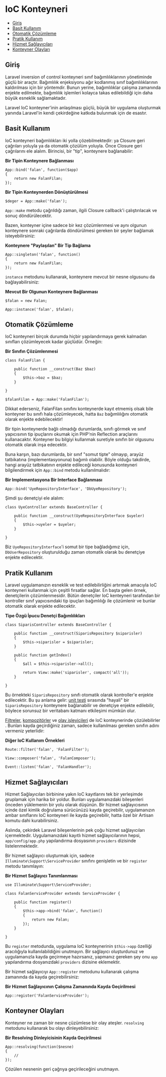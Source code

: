 # IoC Konteyneri

- [Giriş](#introduction)
- [Basit Kullanım](#basic-usage)
- [Otomatik Çözümleme](#automatic-resolution)
- [Pratik Kullanım](#practical-usage)
- [Hizmet Sağlayıcıları](#service-providers)
- [Konteyner Olayları](#container-events)

<a name="introduction"></a>
## Giriş

Laravel inversion of control konteyneri sınıf bağımlılıklarının yönetiminde güçlü bir araçtır. Bağımlılık enjeksiyonu ağır kodlanmış sınıf bağımlılıklarının kaldırılması için bir yöntemdir. Bunun yerine, bağımlılıklar çalışma zamanında enjekte edilmekte, bağımlılık işlemleri kolayca takas edilebildiği için daha büyük esneklik sağlamaktadır.

Laravel IoC konteyner'inin anlaşılması güçlü, büyük bir uygulama oluşturmak yanında Laravel'in kendi çekirdeğine katkıda bulunmak için de esastır.

<a name="basic-usage"></a>
## Basit Kullanım

IoC konteyneri bağımlılıkları iki yolla çözebilmektedir: ya Closure geri çağrıları yoluyla ya da otomatik çözülüm yoluyla. Önce Closure geri çağrılarını ele alalım. Birincisi, bir "tip", konteynere bağlanabilir:

**Bir Tipin Konteynere Bağlanması**

	App::bind('falan', function($app)
	{
		return new FalanFilan;
	});

**Bir Tipin Konteynerden Dönüştürülmesi**

	$deger = App::make('falan');

`App::make` metodu çağrıldığı zaman, ilgili Closure callback'i çalıştırılacak ve sonuç döndürülecektir.

Bazen, konteyner içine sadece bir kez çözümlenmesi ve aynı olgunun konteynere sonraki çağrılarda döndürülmesi gereken bir şeyler bağlamak isteyebilirsiniz:

**Konteynere "Paylaşılan" Bir Tip Bağlama**

	App::singleton('falan', function()
	{
		return new FalanFilan;
	});

`instance` metodunu kullanarak, konteynere mevcut bir nesne olgusunu da bağlayabilirsiniz:

**Mevcut Bir Olgunun Konteynere Bağlanması**

	$falan = new Falan;

	App::instance('falan', $falan);

<a name="automatic-resolution"></a>
## Otomatik Çözümleme

IoC konteyneri birçok durumda hiçbir yapılandırmaya gerek kalmadan sınıfları çözümleyecek kadar güçlüdür. Örneğin:

**Bir Sınıfın Çözümlenmesi**

	class FalanFilan {

		public function __construct(Baz $baz)
		{
			$this->baz = $baz;
		}

	}

	$falanFilan = App::make('FalanFilan');

Dikkat ederseniz, FalanFilan sınıfını konteynerde kayıt etmemiş olsak bile konteyner bu sınıfı hala çözümleyecek, hatta `Baz` bağımlılığını otomatik olarak enjekte edebilecektir!

Bir tipin konteynerde bağlı olmadığı durumlarda, sınıfı görmek ve sınıf yapıcısının tip ipuçlarını okumak için PHP'nin Reflection araçlarını kullanacaktır. Konteyner bu bilgiyi kullanmak suretiyle sınıfın bir olgusunu otomatik olarak inşa edecektir.

Buna karşın, bazı durumlarda, bir sınıf "somut tipte" olmayıp, arayüz tatbikatına (implementasyonuna) bağımlı olabilir. Böyle olduğu takdirde, hangi arayüz tatbikatının enjekte edileceği konusunda konteyneri bilgilendirmek için `App::bind` metodu kullanılmalıdır:

**Bir Implementasyona Bir Interface Bağlanması**

	App::bind('UyeRepositoryInterface', 'DbUyeRepository');

Şimdi şu denetçiyi ele alalım:

	class UyeController extends BaseController {

		public function __construct(UyeRepositoryInterface $uyeler)
		{
			$this->uyeler = $uyeler;
		}

	}

Biz `UyeRepositoryInterface`'i somut bir tipe bağladığımız için, `DbUserRepository` oluşturulduğu zaman otomatik olarak bu denetçiye enjekte edilecektir.

<a name="practical-usage"></a>
## Pratik Kullanım

Laravel uygulamanızın esneklik ve test edilebilirliğini artırmak amacıyla IoC konteyneri kullanmak için çeşitli fırsatlar sağlar. En başta gelen örnek, denetçilerin çözümlenmesidir. Bütün denetçiler IoC kenteyneri tarafından bir kontroller sınıf yapıcısındaki tip ipuçları bağımlılığı ile çözümlenir ve bunlar otomatik olarak enjekte edilecektir.

**Tipe Özgü İpucu Denetçi Bağımlılıkları**

	class SiparisController extends BaseController {

		public function __construct(SiparisRepository $siparisler)
		{
			$this->siparisler = $siparisler;
		}

		public function getIndex()
		{
			$all = $this->siparisler->all();

			return View::make('siparisler', compact('all'));
		}

	}

Bu örnekteki `SiparisRepository` sınıfı otomatik olarak kontroller'e enjekte edilecektir. Bu şu anlama gelir: [unit testi](/docs/testing) sırasında "hayali" bir `SiparisRepository` konteynere bağlanabilir ve denetçiye enjekte edilebilir, böylece sorunsuz bir veritabanı katmanı etkileşimi mümkün olur.

[Filtreler](/docs/routing#route-filters), [kompozitörler](/docs/responses#view-composers) ve [olay işleyicileri](/docs/events#using-classes-as-listeners) de IoC konteynerinde çözülebilirler . Bunları kayda geçirdiğiniz zaman, sadece kullanılması gereken sınıfın adını vermeniz yeterlidir:

**Diğer IoC Kullanım Örnekleri**

	Route::filter('falan', 'FalanFilter');

	View::composer('falan', 'FalanComposer');

	Event::listen('falan', 'FalanHandler');

<a name="service-providers"></a>
## Hizmet Sağlayıcıları

Hizmet Sağlayıcıları birbinine yakın IoC kayıtlarını tek bir yerleşimde gruplamak için harika bir yoldur. Bunları uygulamanızdaki bileşenleri önceden yüklemenin bir yolu olarak düşünün. Bir hizmet sağlayıcısının içinde özel kimlik doğrulama sürücünüzü kayda geçirebilir, uygulamanızın ambar sınıflarını IoC konteyneri ile kayda geçirebilir, hatta özel bir Artisan komutu dahi kurabilirsiniz.

Aslında, çekirdek Laravel bileşenlerinin pek çoğu hizmet sağlayıcıları içermektedir. Uygulamanızdaki kayıtlı hizmet sağlayıcılarının hepsi, `app/config/app.php` yapılandırma dosyasının `providers` dizisinde listelenmektedir.

Bir hizmet sağlayıcı oluşturmak için, sadece `Illuminate\Support\ServiceProvider` sınıfını genişletin ve bir `register` metodu tanımlayın:

**Bir Hizmet Sağlayıcı Tanımlanması**

	use Illuminate\Support\ServiceProvider;

	class FalanServiceProvider extends ServiceProvider {

		public function register()
		{
			$this->app->bind('falan', function()
			{
				return new Falan;
			});
		}

	}

Bu `register` metodunda, uygulama IoC konteynerinin `$this->app` özelliği aracılığıyla kullanılabildiğini unutmayın. Bir sağlayıcı oluşturdunuz ve uygulamanızla kayda geçirmeye hazırsanız, yapmanız gereken şey onu `app` yapılandırma dosyanızdaki `providers` dizisine eklemektir.

Bir hizmet sağlayıcıyı `App::register` metodunu kullanarak çalışma zamanında da kayda geçirebilirsiniz:

**Bir Hizmet Sağlayıcının Çalışma Zamanında Kayda Geçirilmesi**

	App::register('FalanServiceProvider');

<a name="container-events"></a>
## Konteyner Olayları

Konteyner ne zaman bir nesne çüzümlese bir olay ateşler. `resolving` metodunu kullanarak bu olayı dinleyebilirsiniz:

**Bir Resolving Dinleyicisinin Kayda Geçirilmesi**

	App::resolving(function($nesne)
	{
		//
	});

Çözülen nesnenin geri çağrıya geçirileceğini unutmayın.
